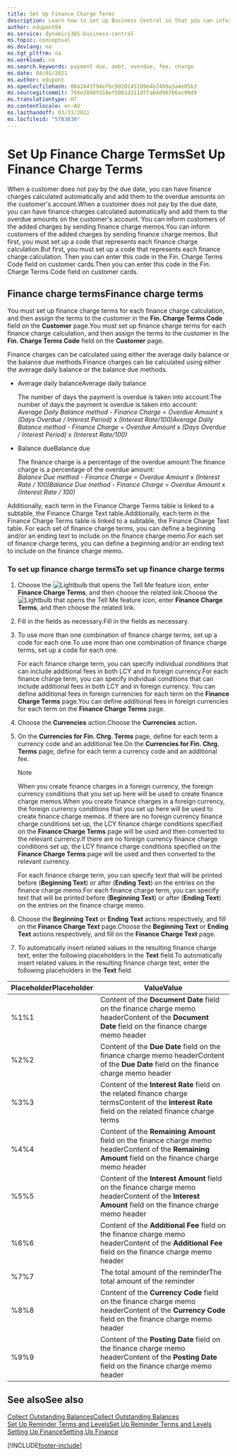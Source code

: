 ```yaml
---
title: Set Up Finance Charge Terms
description: Learn how to set up Business Central so that you can inform customers of added charges by sending finance charge memos.
author: edupont04
ms.service: dynamics365-business-central
ms.topic: conceptual
ms.devlang: na
ms.tgt_pltfrm: na
ms.workload: na
ms.search.keywords: payment due, debt, overdue, fee, charge
ms.date: 04/01/2021
ms.author: edupont
ms.openlocfilehash: 08a2443f94efbc9920145109b4b7499a3a4e05b3
ms.sourcegitcommit: 766e2840fd16efb901d211d7fa64d96766ac99d9
ms.translationtype: HT
ms.contentlocale: en-AU
ms.lasthandoff: 03/31/2021
ms.locfileid: "5783630"
---
```

# <a name="set-up-finance-charge-terms"></a><span data-ttu-id="508ae-103">Set Up Finance Charge Terms</span><span class="sxs-lookup"><span data-stu-id="508ae-103">Set Up Finance Charge Terms</span></span>

<span data-ttu-id="508ae-104">When a customer does not pay by the due date, you can have finance charges calculated automatically and add them to the overdue amounts on the customer's account.</span><span class="sxs-lookup"><span data-stu-id="508ae-104">When a customer does not pay by the due date, you can have finance charges calculated automatically and add them to the overdue amounts on the customer's account.</span></span> <span data-ttu-id="508ae-105">You can inform customers of the added charges by sending finance charge memos.</span><span class="sxs-lookup"><span data-stu-id="508ae-105">You can inform customers of the added charges by sending finance charge memos.</span></span> <span data-ttu-id="508ae-106">But first, you must set up a code that represents each finance charge calculation.</span><span class="sxs-lookup"><span data-stu-id="508ae-106">But first, you must set up a code that represents each finance charge calculation.</span></span> <span data-ttu-id="508ae-107">Then you can enter this code in the Fin. Charge Terms Code field on customer cards.</span><span class="sxs-lookup"><span data-stu-id="508ae-107">Then you can enter this code in the Fin. Charge Terms Code field on customer cards.</span></span>  

## <a name="finance-charge-terms"></a><span data-ttu-id="508ae-108">Finance charge terms</span><span class="sxs-lookup"><span data-stu-id="508ae-108">Finance charge terms</span></span>

<span data-ttu-id="508ae-109">You must set up finance charge terms for each finance charge calculation, and then assign the terms to the customer in the **Fin. Charge Terms Code** field on the **Customer** page.</span><span class="sxs-lookup"><span data-stu-id="508ae-109">You must set up finance charge terms for each finance charge calculation, and then assign the terms to the customer in the **Fin. Charge Terms Code** field on the **Customer** page.</span></span>

<span data-ttu-id="508ae-110">Finance charges can be calculated using either the average daily balance or the balance due methods.</span><span class="sxs-lookup"><span data-stu-id="508ae-110">Finance charges can be calculated using either the average daily balance or the balance due methods.</span></span>

* <span data-ttu-id="508ae-111">Average daily balance</span><span class="sxs-lookup"><span data-stu-id="508ae-111">Average daily balance</span></span>  
  
  <span data-ttu-id="508ae-112">The number of days the payment is overdue is taken into account:</span><span class="sxs-lookup"><span data-stu-id="508ae-112">The number of days the payment is overdue is taken into account:</span></span>  
  <span data-ttu-id="508ae-113">*Average Daily Balance method* - *Finance Charge* = *Overdue Amount* x *(Days Overdue / Interest Period)* x *(Interest Rate/100)*</span><span class="sxs-lookup"><span data-stu-id="508ae-113">*Average Daily Balance method* - *Finance Charge* = *Overdue Amount* x *(Days Overdue / Interest Period)* x *(Interest Rate/100)*</span></span>

* <span data-ttu-id="508ae-114">Balance due</span><span class="sxs-lookup"><span data-stu-id="508ae-114">Balance due</span></span>  
  
  <span data-ttu-id="508ae-115">The finance charge is a percentage of the overdue amount:</span><span class="sxs-lookup"><span data-stu-id="508ae-115">The finance charge is a percentage of the overdue amount:</span></span>  
  <span data-ttu-id="508ae-116">*Balance Due method* - *Finance Charge* = *Overdue Amount* x *(Interest Rate / 100)*</span><span class="sxs-lookup"><span data-stu-id="508ae-116">*Balance Due method* - *Finance Charge* = *Overdue Amount* x *(Interest Rate / 100)*</span></span>

<span data-ttu-id="508ae-117">Additionally, each term in the Finance Charge Terms table is linked to a subtable, the Finance Charge Text table.</span><span class="sxs-lookup"><span data-stu-id="508ae-117">Additionally, each term in the Finance Charge Terms table is linked to a subtable, the Finance Charge Text table.</span></span> <span data-ttu-id="508ae-118">For each set of finance charge terms, you can define a beginning and/or an ending text to include on the finance charge memo.</span><span class="sxs-lookup"><span data-stu-id="508ae-118">For each set of finance charge terms, you can define a beginning and/or an ending text to include on the finance charge memo.</span></span>

### <a name="to-set-up-finance-charge-terms"></a><span data-ttu-id="508ae-119">To set up finance charge terms</span><span class="sxs-lookup"><span data-stu-id="508ae-119">To set up finance charge terms</span></span>

1. <span data-ttu-id="508ae-120">Choose the ![Lightbulb that opens the Tell Me feature](media/ui-search/search_small.png "Tell me what you want to do") icon, enter **Finance Charge Terms**, and then choose the related link.</span><span class="sxs-lookup"><span data-stu-id="508ae-120">Choose the ![Lightbulb that opens the Tell Me feature](media/ui-search/search_small.png "Tell me what you want to do") icon, enter **Finance Charge Terms**, and then choose the related link.</span></span>  
2. <span data-ttu-id="508ae-121">Fill in the fields as necessary.</span><span class="sxs-lookup"><span data-stu-id="508ae-121">Fill in the fields as necessary.</span></span>
3. <span data-ttu-id="508ae-122">To use more than one combination of finance charge terms, set up a code for each one.</span><span class="sxs-lookup"><span data-stu-id="508ae-122">To use more than one combination of finance charge terms, set up a code for each one.</span></span>

    <span data-ttu-id="508ae-123">For each finance charge term, you can specify individual conditions that can include additional fees in both LCY and in foreign currency.</span><span class="sxs-lookup"><span data-stu-id="508ae-123">For each finance charge term, you can specify individual conditions that can include additional fees in both LCY and in foreign currency.</span></span> <span data-ttu-id="508ae-124">You can define additional fees in foreign currencies for each term on the **Finance Charge Terms** page.</span><span class="sxs-lookup"><span data-stu-id="508ae-124">You can define additional fees in foreign currencies for each term on the **Finance Charge Terms** page.</span></span>
4. <span data-ttu-id="508ae-125">Choose the **Currencies** action.</span><span class="sxs-lookup"><span data-stu-id="508ae-125">Choose the **Currencies** action.</span></span>
5. <span data-ttu-id="508ae-126">On the **Currencies for Fin. Chrg. Terms** page, define for each term a currency code and an additional fee.</span><span class="sxs-lookup"><span data-stu-id="508ae-126">On the **Currencies for Fin. Chrg. Terms** page, define for each term a currency code and an additional fee.</span></span>

    > [!NOTE]  
    > <span data-ttu-id="508ae-127">When you create finance charges in a foreign currency, the foreign currency conditions that you set up here will be used to create finance charge memos.</span><span class="sxs-lookup"><span data-stu-id="508ae-127">When you create finance charges in a foreign currency, the foreign currency conditions that you set up here will be used to create finance charge memos.</span></span> <span data-ttu-id="508ae-128">If there are no foreign currency finance charge conditions set up, the LCY finance charge conditions specified on the **Finance Charge Terms** page will be used and then converted to the relevant currency.</span><span class="sxs-lookup"><span data-stu-id="508ae-128">If there are no foreign currency finance charge conditions set up, the LCY finance charge conditions specified on the **Finance Charge Terms** page will be used and then converted to the relevant currency.</span></span>

    <span data-ttu-id="508ae-129">For each finance charge term, you can specify text that will be printed before (**Beginning Text**) or after (**Ending Text**) on the entries on the finance charge memo.</span><span class="sxs-lookup"><span data-stu-id="508ae-129">For each finance charge term, you can specify text that will be printed before (**Beginning Text**) or after (**Ending Text**) on the entries on the finance charge memo.</span></span>  
6. <span data-ttu-id="508ae-130">Choose the **Beginning Text** or **Ending Text** actions respectively, and fill on the **Finance Charge Text** page.</span><span class="sxs-lookup"><span data-stu-id="508ae-130">Choose the **Beginning Text** or **Ending Text** actions respectively, and fill on the **Finance Charge Text** page.</span></span>
7. <span data-ttu-id="508ae-131">To automatically insert related values in the resulting finance charge text, enter the following placeholders in the **Text** field.</span><span class="sxs-lookup"><span data-stu-id="508ae-131">To automatically insert related values in the resulting finance charge text, enter the following placeholders in the **Text** field.</span></span>

|<span data-ttu-id="508ae-132">Placeholder</span><span class="sxs-lookup"><span data-stu-id="508ae-132">Placeholder</span></span>|<span data-ttu-id="508ae-133">Value</span><span class="sxs-lookup"><span data-stu-id="508ae-133">Value</span></span>|  
|-----------------|-----------|  
|<span data-ttu-id="508ae-134">%1</span><span class="sxs-lookup"><span data-stu-id="508ae-134">%1</span></span>|<span data-ttu-id="508ae-135">Content of the **Document Date** field on the finance charge memo header</span><span class="sxs-lookup"><span data-stu-id="508ae-135">Content of the **Document Date** field on the finance charge memo header</span></span>|  
|<span data-ttu-id="508ae-136">%2</span><span class="sxs-lookup"><span data-stu-id="508ae-136">%2</span></span>|<span data-ttu-id="508ae-137">Content of the **Due Date** field on the finance charge memo header</span><span class="sxs-lookup"><span data-stu-id="508ae-137">Content of the **Due Date** field on the finance charge memo header</span></span>|  
|<span data-ttu-id="508ae-138">%3</span><span class="sxs-lookup"><span data-stu-id="508ae-138">%3</span></span>|<span data-ttu-id="508ae-139">Content of the **Interest Rate** field on the related finance charge terms</span><span class="sxs-lookup"><span data-stu-id="508ae-139">Content of the **Interest Rate** field on the related finance charge terms</span></span>|  
|<span data-ttu-id="508ae-140">%4</span><span class="sxs-lookup"><span data-stu-id="508ae-140">%4</span></span>|<span data-ttu-id="508ae-141">Content of the **Remaining Amount** field on the finance charge memo header</span><span class="sxs-lookup"><span data-stu-id="508ae-141">Content of the **Remaining Amount** field on the finance charge memo header</span></span>|  
|<span data-ttu-id="508ae-142">%5</span><span class="sxs-lookup"><span data-stu-id="508ae-142">%5</span></span>|<span data-ttu-id="508ae-143">Content of the **Interest Amount** field on the finance charge memo header</span><span class="sxs-lookup"><span data-stu-id="508ae-143">Content of the **Interest Amount** field on the finance charge memo header</span></span>|  
|<span data-ttu-id="508ae-144">%6</span><span class="sxs-lookup"><span data-stu-id="508ae-144">%6</span></span>|<span data-ttu-id="508ae-145">Content of the **Additional Fee** field on the finance charge memo header</span><span class="sxs-lookup"><span data-stu-id="508ae-145">Content of the **Additional Fee** field on the finance charge memo header</span></span>|  
|<span data-ttu-id="508ae-146">%7</span><span class="sxs-lookup"><span data-stu-id="508ae-146">%7</span></span>|<span data-ttu-id="508ae-147">The total amount of the reminder</span><span class="sxs-lookup"><span data-stu-id="508ae-147">The total amount of the reminder</span></span>|  
|<span data-ttu-id="508ae-148">%8</span><span class="sxs-lookup"><span data-stu-id="508ae-148">%8</span></span>|<span data-ttu-id="508ae-149">Content of the **Currency Code** field on the finance charge memo header</span><span class="sxs-lookup"><span data-stu-id="508ae-149">Content of the **Currency Code** field on the finance charge memo header</span></span>|  
|<span data-ttu-id="508ae-150">%9</span><span class="sxs-lookup"><span data-stu-id="508ae-150">%9</span></span>|<span data-ttu-id="508ae-151">Content of the **Posting Date** field on the finance charge memo header</span><span class="sxs-lookup"><span data-stu-id="508ae-151">Content of the **Posting Date** field on the finance charge memo header</span></span>|  

## <a name="see-also"></a><span data-ttu-id="508ae-152">See also</span><span class="sxs-lookup"><span data-stu-id="508ae-152">See also</span></span>

[<span data-ttu-id="508ae-153">Collect Outstanding Balances</span><span class="sxs-lookup"><span data-stu-id="508ae-153">Collect Outstanding Balances</span></span>](receivables-collect-outstanding-balances.md)  
[<span data-ttu-id="508ae-154">Set Up Reminder Terms and Levels</span><span class="sxs-lookup"><span data-stu-id="508ae-154">Set Up Reminder Terms and Levels</span></span>](finance-setup-reminders.md)  
[<span data-ttu-id="508ae-155">Setting Up Finance</span><span class="sxs-lookup"><span data-stu-id="508ae-155">Setting Up Finance</span></span>](finance-setup-finance.md)  


[!INCLUDE[footer-include](includes/footer-banner.md)]